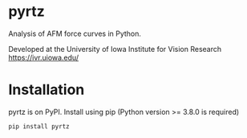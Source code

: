 # pyrtz

Analysis of AFM force curves in Python.

Developed at the University of Iowa Institute for Vision Research https://ivr.uiowa.edu/

# Installation
pyrtz is on PyPI. Install using pip (Python version >= 3.8.0 is required)

```
pip install pyrtz
```
